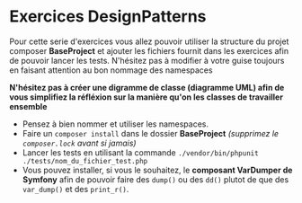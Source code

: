 # Exercices DesignPatterns

Pour cette serie d'exercices vous allez pouvoir utiliser la structure du projet composer **BaseProject** et ajouter les fichiers fournit dans les exercices afin de pouvoir lancer les tests. N'hésitez pas à modifier à votre guise toujours en faisant attention au bon nommage des namespaces

**N'hésitez pas à créer une digramme de classe (diagramme UML) afin de vous simplifiez la réfléxion sur la manière qu'on les classes de travailler ensemble**

- Pensez à bien nommer et utiliser les namespaces. 
- Faire un `composer install` dans le dossier **BaseProject** *(supprimez le `composer.lock` avant si jamais)*
- Lancer les tests en utilisant la commande `./vendor/bin/phpunit ./tests/nom_du_fichier_test.php`
- Vous pouvez installer, si vous le souhaitez, le **composant VarDumper de Symfony** afin de pouvoir faire des `dump()` ou des `dd()` plutot de que des `var_dump()` et des `print_r()`.